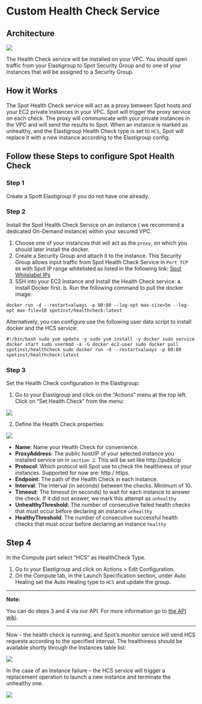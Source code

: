 # Custom Health Check Service

## Architecture

<img src="/elastigroup/_media/custom-health-check-service_1.png" />

The Health Check service will be installed on your VPC. You should open traffic from your Elastigroup to Spot Security Group and to one of your instances that will be assigned to a Security Group.

## How it Works

The Spot Health Check service will act as a proxy between Spot hosts and your
EC2 private instances in your VPC.
Spot will trigger the proxy service on each check. The proxy will communicate with your private instances in the VPC and will send the results to Spot.
When an instance is marked as unhealthy, and the Elastigroup Health Check type is set to `HCS`, Spot will replace it with a new instance according to the Elastigroup config.

## Follow these Steps to configure Spot Health Check

### Step 1

Create a Spott Elastigroup if you do not have one already.

### Step 2

Install the Spot Health Check Service on an instance ( we recommend a dedicated On-Demand instance) within your secured VPC.

1. Choose one of your instances that will act as the `proxy`, on which you should later install the docker.
2. Create a Security Group and attach it to the instance. This Security Group allows input traffic from Spot Health Check Service in `Port TCP 80` with Spot IP range whitelisted as listed in the following link: [Spot Whitelabel IPs](https://api.spotinst.com/spotinst-api/administration/whitelist-ips/)
3. SSH into your EC2 Instance and Install the Health Check service:
   a. Install Docker first.
   b. Run the following command to pull the docker image:

```
docker run -d --restart=always -p 80:80 --log-opt max-size=5m --log-opt max-file=10 spotinst/healthcheck:latest
```

Alternatively, you can configure use the following user data script to install docker and the HCS service:

```
#!/bin/bash sudo yum update -y sudo yum install -y docker sudo service docker start sudo usermod -a -G docker ec2-user sudo docker pull spotinst/healthcheck sudo docker run -d --restart=always -p 80:80 spotinst/healthcheck:latest
```

### Step 3

Set the Health Check configuration in the Elastigroup:

1. Go to your Elastigroup and click on the “Actions” menu at the top left. Click on “Set Health Check” from the menu:

<img src="/elastigroup/_media/custom-health-check-service_2.png" />

2. Define the Health Check properties:

<img src="/elastigroup/_media/custom-health-check-service_3.png" />

   * **Name**: Name your Health Check for convenience.
   * **ProxyAddress**: The public host/IP of your selected instance you installed service on in `section 2`. This will be set like http://publicip
   * **Protocol**: Which protocol will Spot use to check the healthiness of your instances. Supported for now are: http / https.
   * **Endpoint**: The path of the Health Check in each instance.
   * **Interval**: The interval (in seconds) between the checks. Minimum of 10.
   * **Timeout**: The timeout (in seconds) to wait for each instance to answer the check. If it did not answer, we mark this attempt as `unhealthy`
   * **UnhealthyThreshold**: The number of consecutive failed health checks that must occur before declaring an instance `unhealthy`
   * **HealthyThreshold**: The number of consecutive successful health checks that must occur before declaring an instance `healthy`

## Step 4

In the Compute part select “HCS” as HealthCheck Type.

1. Go to your Elastigroup and click on Actions > Edit Configuration.
2. On the Compute tab, in the Launch Specification section, under Auto Healing set the Auto Healing type to `HCS` and update the group.

---

**Note:**

You can do steps 3 and 4 via our API. For more information go to [the API wiki](https://api.spotinst.com/spotinst-api/administration/health-check-service/).

---

Now – the health check is running, and Spot’s monitor service will send HCS requests according to the specified interval.
The healthiness should be available shortly through the Instances table list:

<img src="/elastigroup/_media/custom-health-check-service_4.png" />


In the case of an Instance failure – the HCS service will trigger a replacement operation to launch a new instance and terminate the unhealthy one.

<img src="/elastigroup/_media/custom-health-check-service_5.png" />
